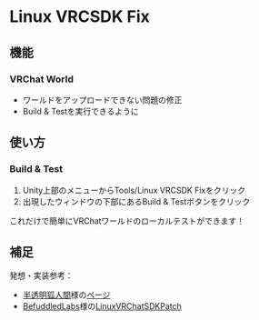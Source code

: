 # Linux VRCSDK Fix

## 機能

### VRChat World

- ワールドをアップロードできない問題の修正
- Build & Testを実行できるように

## 使い方

### Build & Test

1. Unity上部のメニューからTools/Linux VRCSDK Fixをクリック
2. 出現したウィンドウの下部にあるBuild & Testボタンをクリック

これだけで簡単にVRChatワールドのローカルテストができます！

## 補足

発想・実装参考：

- [半透明狐人間](https://x.com/tlfoxhuman)様の[ページ](https://blog.tlfoxhuman.net/2023/12/26/how-to-upgrade-to-unity2022-on-linux/)
- [BefuddledLabs](https://github.com/BefuddledLabs)様の[LinuxVRChatSDKPatch](https://github.com/BefuddledLabs/LinuxVRChatSDKPatch)
